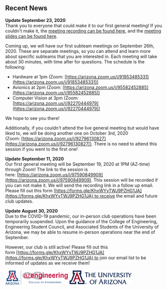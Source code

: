 ## Recent News
**Update September 23, 2020**   
Thank you to everyone that could make it to our first general meeting! If you couldn't make it, the [meeting recording can be found here](https://arizona.zoom.us/rec/share/boCkRDhwy1ssmUtsnpXRBkTVKcFpQ-WS-42Yirq8LxJOWdiYY8tdMxs6jIFfRtvo.6leX-w8QF0m9dPex), and the [meeting slides can be found here](https://docs.google.com/presentation/d/16lzWot50S68WZ2a0LEER_LwAr53oTN37nxWxGcowxzU/edit?usp=sharing).  
  
Coming up, we will have our first subteam meetings on September 26th, 2020. These are separate meetings, so you can attend and learn more about specific subteams that you are interested in. Each meeting will take about 30 minutes, with time after for questions. The schedule is the following: 

- Hardware at 1pm (Zoom: [https://arizona.zoom.us/j/91853485331](https://arizona.zoom.us/j/91853485331))
- Avionics at 2pm (Zoom: [https://arizona.zoom.us/j/95582452885](https://arizona.zoom.us/j/95582452885))
- Computer Vision at 3pm (Zoom: [https://arizona.zoom.us/j/92270444979](https://arizona.zoom.us/j/92270444979))

We hope to see you there!   
  
Additionally, if you couldn't attend the live general meeting but would have liked to, we will be doing another one on October 3rd, 2020 (Zoom: [https://arizona.zoom.us/j/92796130827](https://arizona.zoom.us/j/92796130827)). There is no need to attend this session if you went to the first one!   
  
**Update September 11, 2020**   
Our first general meeting will be September 19, 2020 at 1PM (AZ-time) through Zoom! The link to the session is here: [https://arizona.zoom.us/j/97590849909](https://arizona.zoom.us/j/97590849909). This session will be recorded if you can not make it. We will send the recording link in a follow up email. Please fill out this form [https://forms.gle/KhxWYyTWJ9PZHG1JA](https://forms.gle/KhxWYyTWJ9PZHG1JA) to receive the email and future club updates.   
  
**Update August 30, 2020**   
Due to the COVID-19 pandemic, our in-person club operations have been temporarily suspended. Upon the guidance of the College of Engineering, Engineering Student Council, and Associated Students of the University of Arizona, we may be able to resume in-person operations near the end of September.   
  
However, our club is still active! Please fill out this form [https://forms.gle/KhxWYyTWJ9PZHG1JA](https://forms.gle/KhxWYyTWJ9PZHG1JA) to join our email list to be informed of updates as we receive them!

<img src="/media/4152971.png" width="200"> <img src="/media/9298123_orig.png" width="200">